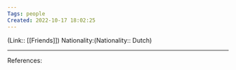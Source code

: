 ```yaml
---
Tags: people
Created: 2022-10-17 18:02:25
---
```

(Link:: [[Friends]])
Nationality:(Nationality:: Dutch)

___
References: